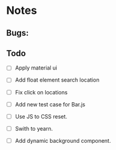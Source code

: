 ﻿# Notes

## Bugs:

## Todo
- [ ] Apply material ui
- [ ] Add float element search location

- [ ] Fix click on locations
- [ ] Add new test case for Bar.js
- [ ] Use JS to CSS reset.
- [ ] Swith to yearn.
- [ ] Add dynamic background component.